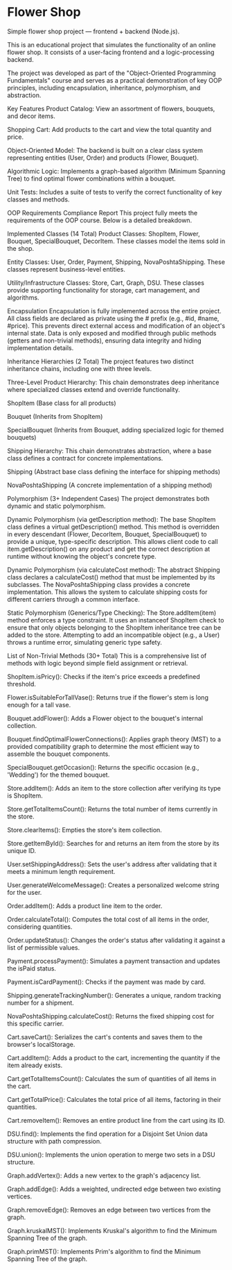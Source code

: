 # Flower Shop
Simple flower shop project — frontend + backend (Node.js).

This is an educational project that simulates the functionality of an online flower shop. It consists of a user-facing frontend and a logic-processing backend.

The project was developed as part of the "Object-Oriented Programming Fundamentals" course and serves as a practical demonstration of key OOP principles, including encapsulation, inheritance, polymorphism, and abstraction.


  Key Features
Product Catalog: View an assortment of flowers, bouquets, and decor items.

Shopping Cart: Add products to the cart and view the total quantity and price.

Object-Oriented Model: The backend is built on a clear class system representing entities (User, Order) and products (Flower, Bouquet).

Algorithmic Logic: Implements a graph-based algorithm (Minimum Spanning Tree) to find optimal flower combinations within a bouquet.

Unit Tests: Includes a suite of tests to verify the correct functionality of key classes and methods.


  OOP Requirements Compliance Report
This project fully meets the requirements of the OOP course. Below is a detailed breakdown.

Implemented Classes (14 Total)
Product Classes: ShopItem, Flower, Bouquet, SpecialBouquet, DecorItem. These classes model the items sold in the shop.

Entity Classes: User, Order, Payment, Shipping, NovaPoshtaShipping. These classes represent business-level entities.

Utility/Infrastructure Classes: Store, Cart, Graph, DSU. These classes provide supporting functionality for storage, cart management, and algorithms.

Encapsulation
Encapsulation is fully implemented across the entire project. All class fields are declared as private using the # prefix (e.g., #id, #name, #price). This prevents direct external access and modification of an object's internal state. Data is only exposed and modified through public methods (getters and non-trivial methods), ensuring data integrity and hiding implementation details.

Inheritance Hierarchies (2 Total)
The project features two distinct inheritance chains, including one with three levels.

Three-Level Product Hierarchy: This chain demonstrates deep inheritance where specialized classes extend and override functionality.

ShopItem (Base class for all products)

Bouquet (Inherits from ShopItem)

SpecialBouquet (Inherits from Bouquet, adding specialized logic for themed bouquets)

Shipping Hierarchy: This chain demonstrates abstraction, where a base class defines a contract for concrete implementations.

Shipping (Abstract base class defining the interface for shipping methods)

NovaPoshtaShipping (A concrete implementation of a shipping method)

Polymorphism (3+ Independent Cases)
The project demonstrates both dynamic and static polymorphism.

Dynamic Polymorphism (via getDescription method): The base ShopItem class defines a virtual getDescription() method. This method is overridden in every descendant (Flower, DecorItem, Bouquet, SpecialBouquet) to provide a unique, type-specific description. This allows client code to call item.getDescription() on any product and get the correct description at runtime without knowing the object's concrete type.

Dynamic Polymorphism (via calculateCost method): The abstract Shipping class declares a calculateCost() method that must be implemented by its subclasses. The NovaPoshtaShipping class provides a concrete implementation. This allows the system to calculate shipping costs for different carriers through a common interface.

Static Polymorphism (Generics/Type Checking): The Store.addItem(item) method enforces a type constraint. It uses an instanceof ShopItem check to ensure that only objects belonging to the ShopItem inheritance tree can be added to the store. Attempting to add an incompatible object (e.g., a User) throws a runtime error, simulating generic type safety.



List of Non-Trivial Methods (30+ Total)
This is a comprehensive list of methods with logic beyond simple field assignment or retrieval.

ShopItem.isPricy(): Checks if the item's price exceeds a predefined threshold.

Flower.isSuitableForTallVase(): Returns true if the flower's stem is long enough for a tall vase.

Bouquet.addFlower(): Adds a Flower object to the bouquet's internal collection.

Bouquet.findOptimalFlowerConnections(): Applies graph theory (MST) to a provided compatibility graph to determine the most efficient way to assemble the bouquet components.

SpecialBouquet.getOccasion(): Returns the specific occasion (e.g., 'Wedding') for the themed bouquet.

Store.addItem(): Adds an item to the store collection after verifying its type is ShopItem.

Store.getTotalItemsCount(): Returns the total number of items currently in the store.

Store.clearItems(): Empties the store's item collection.

Store.getItemById(): Searches for and returns an item from the store by its unique ID.

User.setShippingAddress(): Sets the user's address after validating that it meets a minimum length requirement.

User.generateWelcomeMessage(): Creates a personalized welcome string for the user.

Order.addItem(): Adds a product line item to the order.

Order.calculateTotal(): Computes the total cost of all items in the order, considering quantities.

Order.updateStatus(): Changes the order's status after validating it against a list of permissible values.

Payment.processPayment(): Simulates a payment transaction and updates the isPaid status.

Payment.isCardPayment(): Checks if the payment was made by card.

Shipping.generateTrackingNumber(): Generates a unique, random tracking number for a shipment.

NovaPoshtaShipping.calculateCost(): Returns the fixed shipping cost for this specific carrier.

Cart.saveCart(): Serializes the cart's contents and saves them to the browser's localStorage.

Cart.addItem(): Adds a product to the cart, incrementing the quantity if the item already exists.

Cart.getTotalItemsCount(): Calculates the sum of quantities of all items in the cart.

Cart.getTotalPrice(): Calculates the total price of all items, factoring in their quantities.

Cart.removeItem(): Removes an entire product line from the cart using its ID.

DSU.find(): Implements the find operation for a Disjoint Set Union data structure with path compression.

DSU.union(): Implements the union operation to merge two sets in a DSU structure.

Graph.addVertex(): Adds a new vertex to the graph's adjacency list.

Graph.addEdge(): Adds a weighted, undirected edge between two existing vertices.

Graph.removeEdge(): Removes an edge between two vertices from the graph.

Graph.kruskalMST(): Implements Kruskal's algorithm to find the Minimum Spanning Tree of the graph.

Graph.primMST(): Implements Prim's algorithm to find the Minimum Spanning Tree of the graph.